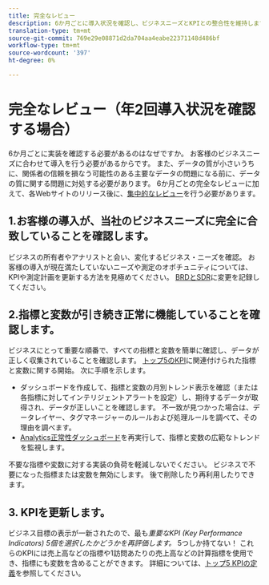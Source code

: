 ```yaml
---
title: 完全なレビュー
description: 6か月ごとに導入状況を確認し、ビジネスニーズとKPIとの整合性を維持します。
translation-type: tm+mt
source-git-commit: 769e29e08871d2da704aa4eabe22371148d486bf
workflow-type: tm+mt
source-wordcount: '397'
ht-degree: 0%

---
```



# 完全なレビュー（年2回導入状況を確認する場合）

6か月ごとに実装を確認する必要があるのはなぜですか。 お客様のビジネスニーズに合わせて導入を行う必要があるからです。 また、データの質が小さいうちに、関係者の信頼を損なう可能性のある主要なデータの問題になる前に、データの質に関する問題に対処する必要があります。 6か月ごとの完全なレビューに加えて、各Webサイトのリリース後に、[集中的なレビュー](/help/implement/review/focused-review.md)を行う必要があります。

## 1.お客様の導入が、当社のビジネスニーズに完全に合致していることを確認します。

ビジネスの所有者やアナリストと会い、変化するビジネス・ニーズを確認。 お客様の導入が現在満たしていないニーズや測定のオポチュニティについては、KPIや測定計画を更新する方法を見極めてください。 [BRDとSDR](https://experienceleague.adobe.com/docs/analytics-learn/tutorials/implementation/implementation-basics/creating-a-business-requirements-document.html?lang=en#implementation)に変更を記録してください。

## 2.指標と変数が引き続き正常に機能していることを確認します。

ビジネスにとって重要な順番で、すべての指標と変数を簡単に確認し、データが正しく収集されていることを確認します。 [トップ5のKPI](https://experienceleague.adobe.com/docs/analytics/implementation/review/define-kpis.html?lang=en#review)に関連付けられた指標と変数に関する開始。 次に手順を示します。

* ダッシュボードを作成して、指標と変数の月別トレンド表示を確認（または各指標に対してインテリジェントアラートを設定）し、期待するデータが取得され、データが正しいことを確認します。 不一致が見つかった場合は、データレイヤー、タグマネージャーのルールおよび処理ルールを調べて、その理由を調べます。
* [Analytics正常性ダッシュボード](https://assets.adobe.com/public/9549dbe7-765a-4899-77b8-85cbba1a4252)を再実行して、指標と変数の広範なトレンドを監視します。

不要な指標や変数に対する実装の負荷を軽減しないでください。 ビジネスで不要になった指標または変数を無効にします。 後で削除したり再利用したりできます。

## 3. KPIを更新します。

ビジネス目標の表示が一新されたので、最も&#x200B;*重要なKPI (Key Performance Indicators) 5個を選択したかどうかを再評価します。* 5つしか持てない！ これらのKPIには売上高などの指標や1訪問あたりの売上高などの計算指標を使用でき、指標にも変数を含めることができます。 詳細については、[トップ5 KPIの定義](/help/implement/review/define-kpis.md)を参照してください。
